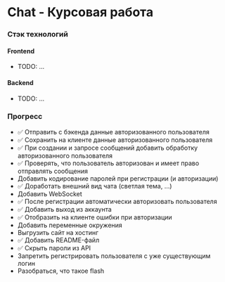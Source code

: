 # Chat - Курсовая работа

### Стэк технологий

#### Frontend

* TODO: ...

#### Backend

* TODO: ...

### Прогресс

* ✅ Отправить с бэкенда данные авторизованного пользователя
* ✅ Сохранить на клиенте данные авторизованного пользователя
* ✅ При создании и запросе сообщений добавить обработку авторизованного пользователя
* ✅ Проверять, что пользователь авторизован и имеет право отправлять сообщения
* Добавить кодирование паролей при регистрации (и авторизации)
* ✅ Доработать внешний вид чата (светлая тема, …)
* Добавить WebSocket
* ✅ После регистрации автоматически авторизовать пользователя
* ✅ Добавить выход из аккаунта
* ✅ Отобразить на клиенте ошибки при авторизации
* Добавить переменные окружения
* Выгрузить сайт на хостинг 
* ✅ Добавить README-файл
* ✅ Скрыть пароли из API
* Запретить регистрировать пользователя с уже существующим логин
* Разобраться, что такое flash
